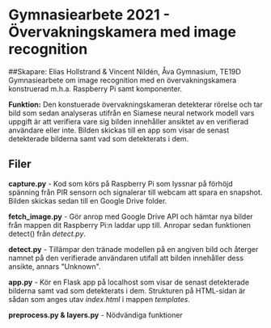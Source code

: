 # Gymnasiearbete 2021 - Övervakningskamera med image recognition
##Skapare: Elias Hollstrand & Vincent Nildén, Åva Gymnasium, TE19D
Gymnasiearbete om image recognition med en övervakningskamera konstruerad m.h.a. Raspberry Pi samt komponenter. 

**Funktion:** Den konstuerade övervakningskameran detekterar rörelse och tar bild som sedan analyseras utifrån en Siamese neural network modell vars uppgift är att verifiera vare sig bilden innehåller ansiktet av en verifierad användare eller inte. Bilden skickas till en app som visar de senast detekterade bilderna samt vad som detekterats i dem. 

## Filer
**capture.py** - Kod som körs på Raspberry Pi som lyssnar på förhöjd spänning från PIR sensorn och signalerar till webcam att spara en snapshot. Bilden skickas sedan till en Google Drive folder.

**fetch_image.py** - Gör anrop med Google Drive API och hämtar nya bilder från mappen dit Raspberry Pi:n laddar upp till. Anropar sedan funktionen detect() från *detect.py*.

**detect.py** - Tillämpar den tränade modellen på en angiven bild och återger namnet på den verifierade användaren utifall att bilden innehåller dess ansikte, annars "Unknown".

**app.py** - Kör en Flask app på localhost som visar de senast detekterade bilderna samt vad som detekterats i dem. Strukturen på HTML-sidan är sådan som anges utav *index.html* i mappen *templates*. 

**preprocess.py & layers.py** - Nödvändiga funktioner
